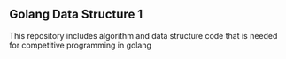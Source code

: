 ## Golang Data Structure 1

This repository includes algorithm and data structure code that is needed for competitive programming in golang
